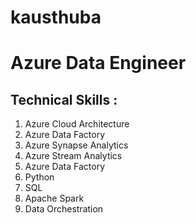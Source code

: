 # kausthuba

# Azure Data Engineer 

## Technical Skills :
1. Azure Cloud Architecture
2. Azure Data Factory
3. Azure Synapse Analytics
4. Azure Stream Analytics
5. Azure Data Factory
6. Python
7. SQL
8. Apache Spark
9. Data Orchestration
    
   
